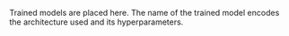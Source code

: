 Trained models are placed here. The name of the trained model encodes the architecture used and its hyperparameters.
